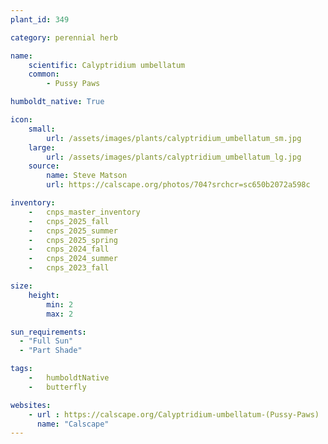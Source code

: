 ```yaml
---
plant_id: 349 

category: perennial herb

name: 
    scientific: Calyptridium umbellatum 
    common:
        - Pussy Paws

humboldt_native: True

icon: 
    small: 
        url: /assets/images/plants/calyptridium_umbellatum_sm.jpg 
    large: 
        url: /assets/images/plants/calyptridium_umbellatum_lg.jpg 
    source: 
        name: Steve Matson
        url: https://calscape.org/photos/704?srchcr=sc650b2072a598c 

inventory: 
    -   cnps_master_inventory
    -   cnps_2025_fall
    -   cnps_2025_summer
    -   cnps_2025_spring
    -   cnps_2024_fall
    -   cnps_2024_summer
    -   cnps_2023_fall

size:
    height: 
        min: 2
        max: 2

sun_requirements:
  - "Full Sun"
  - "Part Shade"

tags:  
    -   humboldtNative
    -   butterfly

websites:
    - url : https://calscape.org/Calyptridium-umbellatum-(Pussy-Paws) 
      name: "Calscape"
---
```

